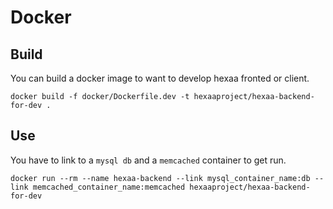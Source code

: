 Docker
======

Build
------

You can build a docker image to want to develop hexaa fronted or client.

`docker build -f docker/Dockerfile.dev -t hexaaproject/hexaa-backend-for-dev .`

Use
----

You have to link to a `mysql db` and a `memcached` container to get run.

`docker run --rm --name hexaa-backend --link mysql_container_name:db --link memcached_container_name:memcached hexaaproject/hexaa-backend-for-dev`